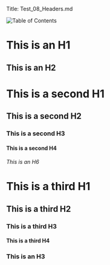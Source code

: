 ﻿Title: Test_08_Headers.md

![Table of Contents](ToC)

This is an H1
=============

This is an H2
-------------

# This is a second H1
## This is a second H2
### This is a second H3
#### This is a second H4

###### This is an H6

# This is a third H1 #
## This is a third H2 ##
### This is a third H3 ###
#### This is a third H4 ####

### This is an H3 ######

